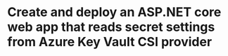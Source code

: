 # Create and deploy an ASP.NET core web app that reads secret settings from Azure Key Vault CSI provider

